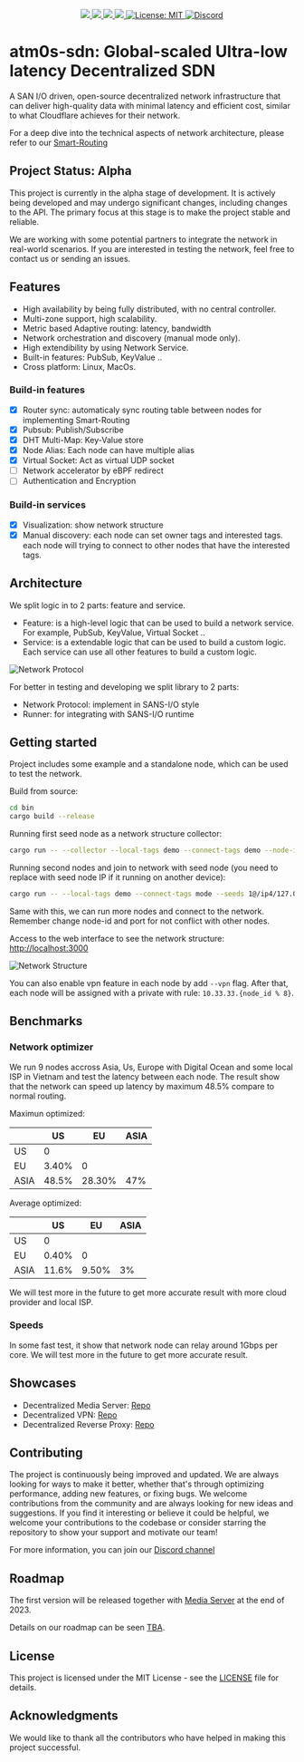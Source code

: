 <p align="center">
 <a href="https://github.com/8xFF/atm0s-sdn/actions">
  <img src="https://github.com/8xFF/atm0s-sdn/actions/workflows/rust.yml/badge.svg?branch=master">
 </a>
 <a href="https://codecov.io/gh/8xff/atm0s-sdn">
  <img src="https://codecov.io/gh/8xff/atm0s-sdn/branch/master/graph/badge.svg">
 </a>
 <a href="https://app.codacy.com/gh/8xFF/atm0s-sdn/dashboard?utm_source=gh&utm_medium=referral&utm_content=&utm_campaign=Badge_grade">
  <img src="https://app.codacy.com/project/badge/Grade/c8d34f07fe5f417084aac8d8a1ef3857"/>
 </a>
 <a href="https://deps.rs/repo/github/8xff/atm0s-sdn">
  <img src="https://deps.rs/repo/github/8xff/atm0s-sdn/status.svg">
 </a>
<!--  <a href="https://crates.io/crates/8xff-sdn">
  <img src="https://img.shields.io/crates/v/8xff-sdn.svg">
 </a> -->
<!--  <a href="https://docs.rs/8xff-sdn">
  <img src="https://docs.rs/8xff-sdn/badge.svg">
 </a> -->
 <a href="https://github.com/8xFF/atm0s-sdn/blob/master/LICENSE">
  <img src="https://img.shields.io/badge/license-MIT-blue" alt="License: MIT">
 </a>
 <a href="https://discord.gg/tJ6dxBRk">
  <img src="https://img.shields.io/discord/1173844241542287482?logo=discord" alt="Discord">
 </a>
</p>

# atm0s-sdn: Global-scaled Ultra-low latency Decentralized SDN

A SAN I/O driven, open-source decentralized network infrastructure that can deliver high-quality data with minimal latency and efficient cost, similar to what Cloudflare achieves for their network.

For a deep dive into the technical aspects of network architecture, please refer to our [Smart-Routing](https://github.com/8xFF/atm0s-sdn/blob/master/docs/smart_routing.md)

## Project Status: Alpha

This project is currently in the alpha stage of development. It is actively being developed and may undergo significant changes, including changes to the API. The primary focus at this stage is to make the project stable and reliable.

We are working with some potential partners to integrate the network in real-world scenarios. If you are interested in testing the network, feel free to contact us or sending an issues.

## Features

- High availability by being fully distributed, with no central controller.
- Multi-zone support, high scalability.
- Metric based Adaptive routing: latency, bandwidth
- Network orchestration and discovery (manual mode only).
- High extendibility by using Network Service.
- Built-in features: PubSub, KeyValue ..
- Cross platform: Linux, MacOs.

### Build-in features

- [x] Router sync: automaticaly sync routing table between nodes for implementing Smart-Routing
- [x] Pubsub: Publish/Subscribe
- [x] DHT Multi-Map: Key-Value store
- [x] Node Alias: Each node can have multiple alias
- [x] Virtual Socket: Act as virtual UDP socket
- [ ] Network accelerator by eBPF redirect
- [ ] Authentication and Encryption

### Build-in services

- [x] Visualization: show network structure
- [x] Manual discovery: each node can set owner tags and interested tags. each node will trying to connect to other nodes that have the interested tags.

## Architecture

We split logic in to 2 parts: feature and service.

- Feature: is a high-level logic that can be used to build a network service. For example, PubSub, KeyValue, Virtual Socket ..
- Service: is a extendable logic that can be used to build a custom logic. Each service can use all other features to build a custom logic.

![Network Protocol](./docs/imgs/flow.excalidraw.png)

For better in testing and developing we split library to 2 parts:

- Network Protocol: implement in SANS-I/O style
- Runner: for integrating with SANS-I/O runtime

## Getting started

Project includes some example and a standalone node, which can be used to test the network.

Build from source:

```bash
cd bin
cargo build --release
```

Running first seed node as a network structure collector:

```bash
cargo run -- --collector --local-tags demo --connect-tags demo --node-id 1 --udp-port 10001 --web-addr 0.0.0.0:3000
```

Running second nodes and join to network with seed node (you need to replace with seed node IP if it running on another device):

```bash
cargo run -- --local-tags demo --connect-tags mode --seeds 1@/ip4/127.0.0.1/udp/10001 --node-id 2 --udp-port 10002
```

Same with this, we can run more nodes and connect to the network. Remember change node-id and port for not conflict with other nodes.

Access to the web interface to see the network structure: [http://localhost:3000](http://localhost:3000)

![Network Structure](./docs/imgs/visualization.png)

You can also enable vpn feature in each node by add `--vpn` flag. After that, each node will be assigned with a private with rule: `10.33.33.{node_id % 8}`.

## Benchmarks

### Network optimizer

We run 9 nodes accross Asia, Us, Europe with Digital Ocean and some local ISP in Vietnam and test the latency between each node. The result show that the network can speed up latency by maximum 48.5% compare to normal routing.

Maximun optimized:

|      | US    | EU     | ASIA |
| ---- | ----- | ------ | ---- |
| US   | 0     |        |      |
| EU   | 3.40% | 0      |      |
| ASIA | 48.5% | 28.30% | 47%  |

Average optimized:

|      | US    | EU    | ASIA |
| ---- | ----- | ----- | ---- |
| US   | 0     |       |      |
| EU   | 0.40% | 0     |      |
| ASIA | 11.6% | 9.50% | 3%   |

We will test more in the future to get more accurate result with more cloud provider and local ISP.

### Speeds

In some fast test, it show that network node can relay around 1Gbps per core. We will test more in the future to get more accurate result.

## Showcases

- Decentralized Media Server: [Repo](https://github.com/8xFF/atm0s-media-server)
- Decentralized VPN: [Repo](https://github.com/8xFF/atm0s-sdn/tree/master/bin/)
- Decentralized Reverse Proxy: [Repo](https://github.com/8xFF/atm0s-reverse-proxy)

## Contributing

The project is continuously being improved and updated. We are always looking for ways to make it better, whether that's through optimizing performance, adding new features, or fixing bugs. We welcome contributions from the community and are always looking for new ideas and suggestions. If you find it interesting or believe it could be helpful, we welcome your contributions to the codebase or consider starring the repository to show your support and motivate our team!

For more information, you can join our [Discord channel](https://discord.gg/qXr5zxsJWp)

## Roadmap

The first version will be released together with [Media Server](https://github.com/8xFF/decentralized-media-server) at the end of 2023.

Details on our roadmap can be seen [TBA]().

## License

This project is licensed under the MIT License - see the [LICENSE](LICENSE) file for details.

## Acknowledgments

We would like to thank all the contributors who have helped in making this project successful.
